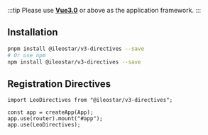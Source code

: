 :::tip
Please use [**Vue3.0**](https://cn.vuejs.org/) or above as the application framework.
:::

## Installation

```bash
pnpm install @ileostar/v3-directives --save
# Or use npm
npm install @ileostar/v3-directives --save
```

## Registration Directives

```typescript{1,5}
import LeoDirectives from "@ileostar/v3-directives";

const app = createApp(App);
app.use(router).mount("#app");
app.use(LeoDirectives);
```
